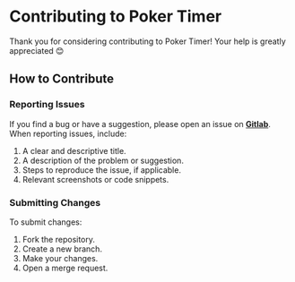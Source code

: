 # Contributing to Poker Timer

Thank you for considering contributing to Poker Timer! Your help is greatly appreciated 😊

## How to Contribute

### Reporting Issues

If you find a bug or have a suggestion, please open an issue on **[Gitlab](https://gitlab.com/cyberpnkz/poker/-/issues)**. When reporting issues, include:

1. A clear and descriptive title.
2. A description of the problem or suggestion.
3. Steps to reproduce the issue, if applicable.
4. Relevant screenshots or code snippets.

### Submitting Changes

To submit changes:

1. Fork the repository.
2. Create a new branch.
3. Make your changes.
4. Open a merge request.
